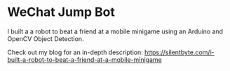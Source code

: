 
# WeChat Jump Bot

I built a a robot to beat a friend at a mobile minigame using an Arduino and OpenCV Object Detection.

Check out my blog for an in-depth description: https://silentbyte.com/i-built-a-robot-to-beat-a-friend-at-a-mobile-minigame
